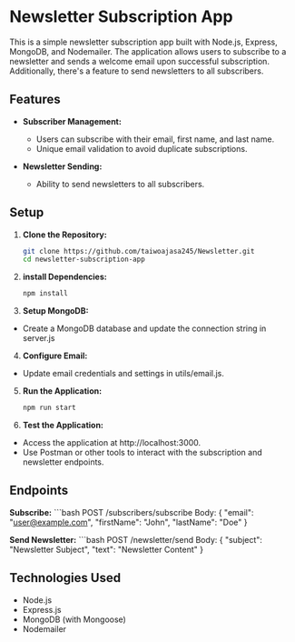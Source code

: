 # Newsletter Subscription App

This is a simple newsletter subscription app built with Node.js, Express, MongoDB, and Nodemailer. The application allows users to subscribe to a newsletter and sends a welcome email upon successful subscription. Additionally, there's a feature to send newsletters to all subscribers.

## Features

- **Subscriber Management:**
  - Users can subscribe with their email, first name, and last name.
  - Unique email validation to avoid duplicate subscriptions.

- **Newsletter Sending:**
  - Ability to send newsletters to all subscribers.

## Setup

1. **Clone the Repository:**

   ```bash
   git clone https://github.com/taiwoajasa245/Newsletter.git
   cd newsletter-subscription-app

2. **install Dependencies:**

   ```bash
   npm install  

3. **Setup MongoDB:**
- Create a MongoDB database and update the connection string in server.js

4. **Configure Email:**

- Update email credentials and settings in utils/email.js.

5. **Run the Application:**

   ```bash
   npm run start  

6. **Test the Application:**
- Access the application at http://localhost:3000.
- Use Postman or other tools to interact with the subscription and newsletter endpoints.




## Endpoints

**Subscribe:**
    ```bash
    POST /subscribers/subscribe
    Body: { "email": "user@example.com", "firstName": "John", "lastName": "Doe" }

**Send Newsletter:**
    ```bash
    POST /newsletter/send
    Body: { "subject": "Newsletter Subject", "text": "Newsletter Content" }
    

## Technologies Used

- Node.js
- Express.js
- MongoDB (with Mongoose)
- Nodemailer


